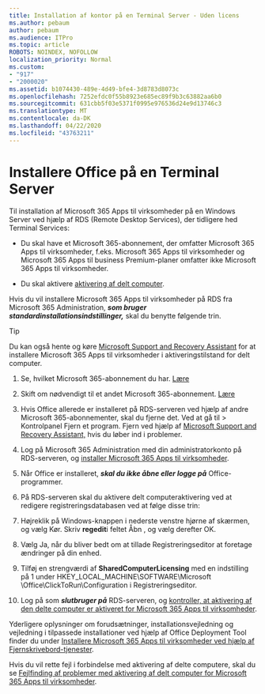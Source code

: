 ```yaml
---
title: Installation af kontor på en Terminal Server - Uden licens
ms.author: pebaum
author: pebaum
ms.audience: ITPro
ms.topic: article
ROBOTS: NOINDEX, NOFOLLOW
localization_priority: Normal
ms.custom:
- "917"
- "2000020"
ms.assetid: b1074430-489e-4d49-bfe4-3d8783d8073c
ms.openlocfilehash: 7252efdc0f55b8923e685ec89f9b3c63882aa6b0
ms.sourcegitcommit: 631cbb5f03e5371f0995e976536d24e9d13746c3
ms.translationtype: MT
ms.contentlocale: da-DK
ms.lasthandoff: 04/22/2020
ms.locfileid: "43763211"
---
```

# <a name="installing-office-on-a-terminal-server"></a>Installere Office på en Terminal Server

Til installation af Microsoft 365 Apps til virksomheder på en Windows Server ved hjælp af RDS (Remote Desktop Services), der tidligere hed Terminal Services:
  
- Du skal have et Microsoft 365-abonnement, der omfatter Microsoft 365 Apps til virksomheder, f.eks. Microsoft 365 Apps til virksomheder og Microsoft 365 Apps til business Premium-planer omfatter ikke Microsoft 365 Apps til virksomheder.

- Du skal aktivere [aktivering af delt computer](https://docs.microsoft.com/DeployOffice/overview-of-shared-computer-activation-for-office-365-proplus).

Hvis du vil installere Microsoft 365 Apps til virksomheder på RDS fra Microsoft 365 Administration, ***som bruger standardinstallationsindstillinger,*** skal du benytte følgende trin.

> [!TIP]
> Du kan også hente og køre [Microsoft Support and Recovery Assistant](https://aka.ms/SaRA_OfficeSCA_M365Portal) for at installere Microsoft 365 Apps til virksomheder i aktiveringstilstand for delt computer.
  
1. Se, hvilket Microsoft 365-abonnement du har. [Lære](https://docs.microsoft.com/office365/admin/admin-overview/what-subscription-do-i-have)

2. Skift om nødvendigt til et andet Microsoft 365-abonnement. [Lære](https://docs.microsoft.com/office365/admin/subscriptions-and-billing/switch-to-a-different-plan)

3. Hvis Office allerede er installeret på RDS-serveren ved hjælp af andre Microsoft 365-abonnementer, skal du fjerne det. Ved at gå til \> Kontrolpanel Fjern et program. Fjern ved hjælp af [Microsoft Support and Recovery Assistant,](https://aka.ms/SARA-OfficeUninstall-Alchemy) hvis du løber ind i problemer.

4. Log på Microsoft 365 Administration med din administratorkonto på RDS-serveren, og [installer Microsoft 365 Apps til virksomheder](https://portal.office.com/OLS/MySoftware.aspx).

5. Når Office er installeret, ***skal du ikke åbne eller logge på*** Office-programmer.

6. På RDS-serveren skal du aktivere delt computeraktivering ved at redigere registreringsdatabasen ved at følge disse trin:

1. Højreklik på Windows-knappen i nederste venstre hjørne af skærmen, og vælg Kør. Skriv **regedit**i feltet Åbn , og vælg derefter OK.

2. Vælg Ja, når du bliver bedt om at tillade Registreringseditor at foretage ændringer på din enhed.

3. Tilføj en strengværdi af **SharedComputerLicensing** med en indstilling på 1 under HKEY_LOCAL_MACHINE\SOFTWARE\Microsoft \Office\ClickToRun\Configuration i Registreringseditor.

7. Log på som ***slutbruger på*** RDS-serveren, og [kontroller, at aktivering af den delte computer er aktiveret for Microsoft 365 Apps til virksomheder](https://docs.microsoft.com/DeployOffice/troubleshoot-issues-with-shared-computer-activation-for-office-365-proplus#verify-that-activation-for-office-365-proplus-succeeded).

Yderligere oplysninger om forudsætninger, installationsvejledning og vejledning i tilpassede installationer ved hjælp af Office Deployment Tool finder du under [Installere Microsoft 365 Apps til virksomheder ved hjælp af Fjernskrivebord-tjenester](https://docs.microsoft.com/DeployOffice/deploy-office-365-proplus-by-using-remote-desktop-services).
  
Hvis du vil rette fejl i forbindelse med aktivering af delte computere, skal du se [Fejlfinding af problemer med aktivering af delt computer for Microsoft 365 Apps til virksomheder](https://docs.microsoft.com/DeployOffice/troubleshoot-issues-with-shared-computer-activation-for-office-365-proplus).
  